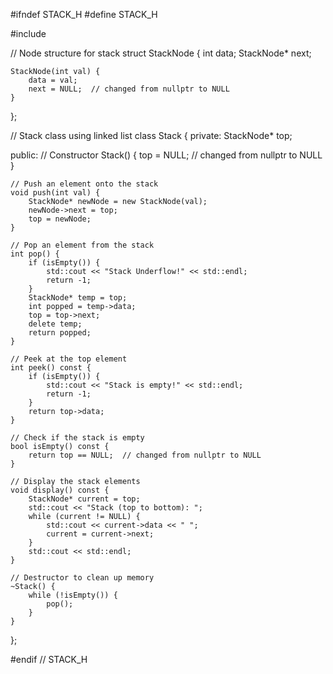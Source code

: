 #ifndef STACK_H
#define STACK_H

#include <iostream>

// Node structure for stack
struct StackNode {
    int data;
    StackNode* next;

    StackNode(int val) {
        data = val;
        next = NULL;  // changed from nullptr to NULL
    }
};

// Stack class using linked list
class Stack {
private:
    StackNode* top;

public:
    // Constructor
    Stack() {
        top = NULL;  // changed from nullptr to NULL
    }

    // Push an element onto the stack
    void push(int val) {
        StackNode* newNode = new StackNode(val);
        newNode->next = top;
        top = newNode;
    }

    // Pop an element from the stack
    int pop() {
        if (isEmpty()) {
            std::cout << "Stack Underflow!" << std::endl;
            return -1;
        }
        StackNode* temp = top;
        int popped = temp->data;
        top = top->next;
        delete temp;
        return popped;
    }

    // Peek at the top element
    int peek() const {
        if (isEmpty()) {
            std::cout << "Stack is empty!" << std::endl;
            return -1;
        }
        return top->data;
    }

    // Check if the stack is empty
    bool isEmpty() const {
        return top == NULL;  // changed from nullptr to NULL
    }

    // Display the stack elements
    void display() const {
        StackNode* current = top;
        std::cout << "Stack (top to bottom): ";
        while (current != NULL) {
            std::cout << current->data << " ";
            current = current->next;
        }
        std::cout << std::endl;
    }

    // Destructor to clean up memory
    ~Stack() {
        while (!isEmpty()) {
            pop();
        }
    }
};

#endif // STACK_H
